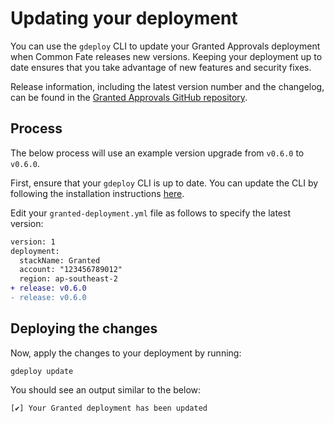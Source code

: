 # Updating your deployment

You can use the `gdeploy` CLI to update your Granted Approvals deployment when Common Fate releases new versions. Keeping your deployment up to date ensures that you take advantage of new features and security fixes.

Release information, including the latest version number and the changelog, can be found in the [Granted Approvals GitHub repository](https://github.com/common-fate/granted-approvals/releases).

## Process

The below process will use an example version upgrade from `v0.6.0` to `v0.6.0`.

First, ensure that your `gdeploy` CLI is up to date. You can update the CLI by following the installation instructions [here](/granted-approvals/deploying-granted/setup).

Edit your `granted-deployment.yml` file as follows to specify the latest version:

```diff
version: 1
deployment:
  stackName: Granted
  account: "123456789012"
  region: ap-southeast-2
+ release: v0.6.0
- release: v0.6.0
```

## Deploying the changes

Now, apply the changes to your deployment by running:

```
gdeploy update
```

You should see an output similar to the below:

```
[✔] Your Granted deployment has been updated
```

